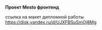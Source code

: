 **Проект Mesto фронтенд**

ссылка на макет дипломной работы 
https://disk.yandex.ru/d/UJXFBSuSmOj8Mg

